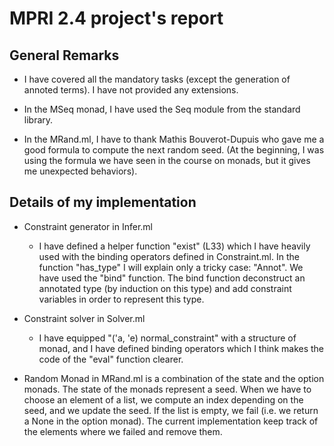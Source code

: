 # MPRI 2.4 project's report

## General Remarks

- I have covered all the mandatory tasks (except the generation of annoted terms). I have not provided any extensions.

- In the MSeq monad, I have used the Seq module from the standard library.

- In the MRand.ml, I have to thank Mathis Bouverot-Dupuis who gave me a good formula to compute the next random seed. (At the beginning, I was using the formula we have seen in the course on monads, but it gives me unexpected behaviors).

## Details of my implementation

- Constraint generator in Infer.ml
  - I have defined a helper function "exist" (L33) which I have heavily used with the binding operators defined in Constraint.ml. In the function "has_type" I will explain only a tricky case: "Annot". We have used the "bind" function. The bind function deconstruct an annotated type (by induction on this type) and add constraint variables in order to represent this type.
  
- Constraint solver in Solver.ml
  - I have equipped "('a, 'e) normal_constraint" with a structure of monad, and I have defined binding operators which I think makes the code of the "eval" function clearer.

- Random Monad in MRand.ml is a combination of the state and the option monads. The state of the monads represent a seed. When we have to choose an element of a list, we compute an index depending on the seed, and we update the seed. If the list is empty, we fail (i.e. we return a None in the option monad). The current implementation keep track of the elements where we failed and remove them.
